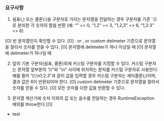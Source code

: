### 요구사항
1. 쉼표(,) 또는 콜론(:)을 구분자로 가지는 문자열을 전달하는 경우 구분자를 기준``으로 분리한 각 숫자의 합을 반환 
(예: “” => 0, "1,2" => 3, "1,2,3" => 6, “1,2:3” => 6)

[O] 빈 문자열인지 확인할 수 있다. 
[O] : or  , or custom delimeter 기준으로 문자열을 잘라서 숫자를 얻을 수 있다.
    [O] 문자열에 delimeter가 하나 이상일 때 
    [O] 문자열에 delimeter가 하나일 때
 
2. 앞의 기본 구분자(쉼표, 콜론)외에 커스텀 구분자를 지정할 수 있다. 커스텀 구분자는 문자열 앞부분의 “//”와 “\n” 사이에 위치하는 문자를 커스텀 구분자로 사용한다.
예를 들어 “//;\n1;2;3”과 같이 값을 입력할 경우 커스텀 구분자는 세미콜론(;)이며, 결과 값은 6이 반환되어야 한다.
[O] custom delimeter 기준으로 문자열을 잘라서 숫자를 얻을 수 있다.
[O] 모든 숫자를 더한 값을 반환할 수 있다.

3. 문자열 계산기에 숫자 이외의 값 또는 음수를 전달하는 경우 RuntimeException 예외를 throw한다.[O]

- test